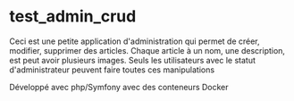 # test_admin_crud

Ceci est une petite application d'administration qui permet de créer, modifier, supprimer des articles. Chaque article à un nom, une description, est peut avoir plusieurs images. 
Seuls les utilisateurs avec le statut d'administrateur peuvent faire toutes ces manipulations

Développé avec php/Symfony avec des conteneurs Docker